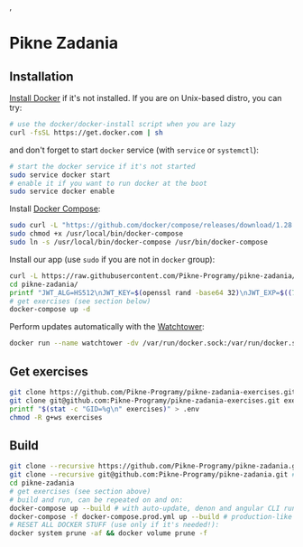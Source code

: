 <!--
Copyright 2021 Marcin Zepp <nircek-2103@protonmail.com>

SPDX-License-Identifier: CC-BY-4.0
-->
,
# Pikne Zadania

## Installation

[Install Docker](https://docs.docker.com/engine/install/) if it's not installed. If you are on Unix-based distro, you can try:

```sh
# use the docker/docker-install script when you are lazy
curl -fsSL https://get.docker.com | sh
```

and don't forget to start `docker` service (with `service` or `systemctl`):

```sh
# start the docker service if it's not started
sudo service docker start
# enable it if you want to run docker at the boot
sudo service docker enable
```

Install [Docker Compose](https://docs.docker.com/compose/install/):

```sh
sudo curl -L "https://github.com/docker/compose/releases/download/1.28.2/docker-compose-$(uname -s)-$(uname -m)" -o /usr/local/bin/docker-compose
sudo chmod +x /usr/local/bin/docker-compose
sudo ln -s /usr/local/bin/docker-compose /usr/bin/docker-compose
```

Install our app (use `sudo` if you are not in `docker` group):

```sh
curl -L https://raw.githubusercontent.com/Pikne-Programy/pikne-zadania/master/docker-compose.latest.yml --create-dirs -o pikne-zadania/docker-compose.yml
cd pikne-zadania/
printf "JWT_ALG=HS512\nJWT_KEY=$(openssl rand -base64 32)\nJWT_EXP=$((7*24*60*60))\nLOGIN_TIME=2e3\nUSER_SALT=$(openssl rand -base64 32)\nDECIMAL_POINT=false\nROOT_ENABLE=yes\nROOT_PASS=$(openssl rand -base64 32)\n" > api.env
# get exercises (see section below)
docker-compose up -d
```

Perform updates automatically with the [Watchtower](https://github.com/containrrr/watchtower):

```sh
docker run --name watchtower -dv /var/run/docker.sock:/var/run/docker.sock containrrr/watchtower
```

## Get exercises

```sh
git clone https://github.com/Pikne-Programy/pikne-zadania-exercises.git exercises # or
git clone git@github.com:Pikne-Programy/pikne-zadania-exercises.git exercises
printf "$(stat -c "GID=%g\n" exercises)" > .env
chmod -R g+ws exercises
```

## Build

```sh
git clone --recursive https://github.com/Pikne-Programy/pikne-zadania.git # clone via HTTPS
git clone --recursive git@github.com:Pikne-Programy/pikne-zadania.git # clone via SSH
cd pikne-zadania
# get exercises (see section above)
# build and run, can be repeated on and on:
docker-compose up --build # with auto-update, denon and angular CLI running in background, port 80
docker-compose -f docker-compose.prod.yml up --build # production-like environment, port 8080
# RESET ALL DOCKER STUFF (use only if it's needed!):
docker system prune -af && docker volume prune -f
```
